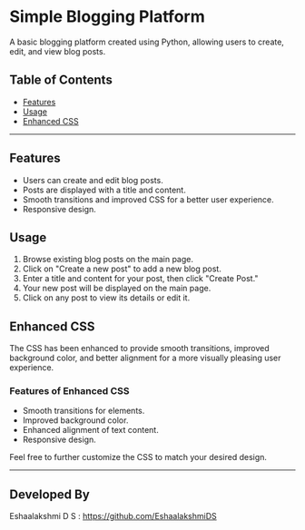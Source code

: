 # Simple Blogging Platform

A basic blogging platform created using Python, allowing users to create, edit, and view blog posts.

## Table of Contents
- [Features](#features)
- [Usage](#usage)
- [Enhanced CSS](#enhanced-css)

---

## Features

- Users can create and edit blog posts.
- Posts are displayed with a title and content.
- Smooth transitions and improved CSS for a better user experience.
- Responsive design.

## Usage

1. Browse existing blog posts on the main page.
2. Click on "Create a new post" to add a new blog post.
3. Enter a title and content for your post, then click "Create Post."
4. Your new post will be displayed on the main page.
5. Click on any post to view its details or edit it.

## Enhanced CSS

The CSS has been enhanced to provide smooth transitions, improved background color, and better alignment for a more visually pleasing user experience.

### Features of Enhanced CSS

- Smooth transitions for elements.
- Improved background color.
- Enhanced alignment of text content.
- Responsive design.

Feel free to further customize the CSS to match your desired design.

---

## Developed By
Eshaalakshmi D S :  https://github.com/EshaalakshmiDS

